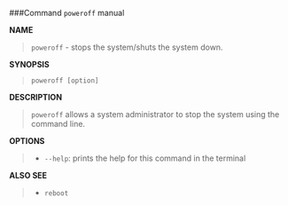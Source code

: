 ###Command `poweroff` manual

**NAME**

> `poweroff` - stops the system/shuts the system down.

**SYNOPSIS**

> `poweroff [option]`
    
**DESCRIPTION**

> `poweroff` allows a system administrator to stop the system using the command line.

**OPTIONS**

>- `--help`: prints the help for this command in the terminal

**ALSO SEE**

>- `reboot`